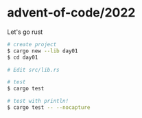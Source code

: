 # advent-of-code/2022

Let's go rust

```sh
# create project
$ cargo new --lib day01
$ cd day01

# Edit src/lib.rs

# test
$ cargo test

# test with println!
$ cargo test -- --nocapture
```

